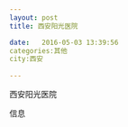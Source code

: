 ```yaml
--- 
layout: post 
title: 西安阳光医院

date:   2016-05-03 13:39:56 
categories:其他  
city:西安
  
--- 
```

   
西安阳光医院

信息

